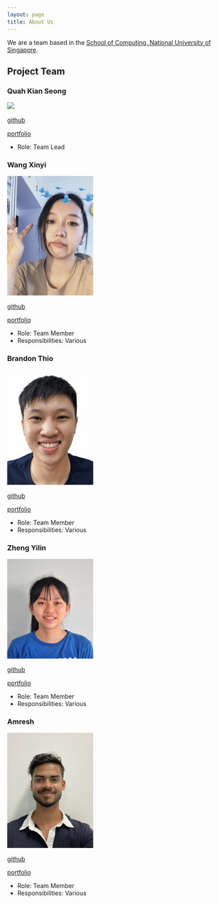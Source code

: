```yaml
---
layout: page
title: About Us
---
```


We are a team based in the [School of Computing, National University of Singapore](http://www.comp.nus.edu.sg).

## Project Team

### Quah Kian Seong

<img src="images/kianseong.png" width="200px">

[github](https://github.com/KIANSEONG)

[portfolio](team/kianseong.md)

* Role: Team Lead

### Wang Xinyi

<img src="images/wxy1203.png" width="200px">

[github](https://github.com/wxy1203)

[portfolio](team/wxy1203.md)

* Role: Team Member
* Responsibilities: Various


### Brandon Thio

<img src="images/beetee17.png" width="200px">

[github](https://github.com/beetee17)

[portfolio](team/beetee17.md)

* Role: Team Member
* Responsibilities: Various

### Zheng Yilin


<img src="images/yilinzyl.png" width="200px">

[github](http://github.com/yilinzyl)

[portfolio](team/yilinzyl.md)

* Role: Team Member
* Responsibilities: Various

### Amresh

<img src="images/amresh2000.png" width="200px">

[github](http://github.com/amresh2000)

[portfolio](team/amresh2000.md)

* Role: Team Member
* Responsibilities: Various
